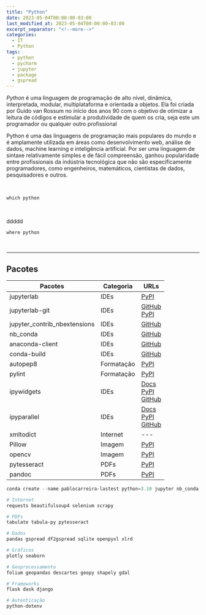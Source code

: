 ```yaml
---
title: "Python"
date: 2023-05-04T00:00:00-03:00
last_modified_at: 2023-05-04T00:00:00-03:00
excerpt_separator: "<!--more-->"
categories:
  - IT
  - Python
tags:
  - python
  - pycharm
  - jupyter
  - package
  - gspread
---
```


_Python_ é uma linguagem de programação de alto nível, dinâmica, interpretada, modular, multiplataforma e orientada a objetos. Ela foi criada por Guido van Rossum no início dos anos 90 com o objetivo de otimizar a leitura de códigos e estimular a produtividade de quem os cria, seja este um programador ou qualquer outro profissional

Python é uma das linguagens de programação mais populares do mundo e é amplamente utilizada em áreas como desenvolvimento web, análise de dados, machine learning e inteligência artificial. Por ser uma linguagem de sintaxe relativamente simples e de fácil compreensão, ganhou popularidade entre profissionais da indústria tecnológica que não são especificamente programadores, como engenheiros, matemáticos, cientistas de dados, pesquisadores e outros.

<br>

```
which python
```

<br>

ddddd

```
where python
```

<br>

---

## Pacotes

| Pacotes                      | Categoria  | URLs                                                                                                                                                            |
| ---------------------------- | ---------- | --------------------------------------------------------------------------------------------------------------------------------------------------------------- |
| jupyterlab                   | IDEs       | [PyPI](https://pypi.org/project/jupyterlab/)                                                                                                                    |
| jupyterlab-git               | IDEs       | [GitHub](https://github.com/jupyterlab/jupyterlab-git)<br>[PyPI](https://pypi.org/project/jupyterlab-git/)                                                      |
| jupyter_contrib_nbextensions | IDEs       | [GitHub](https://github.com/ipython-contrib/jupyter_contrib_nbextensions)                                                                                       |
| nb_conda                     | IDEs       | [GitHub](https://github.com/Anaconda-Platform/nb_conda)                                                                                                         |
| anaconda-client              | IDEs       | [GitHub](https://github.com/Anaconda-Platform/anaconda-client)                                                                                                  |
| conda-build                  | IDEs       | [GitHub](https://github.com/conda/conda-build)                                                                                                                  |
| autopep8                     | Formatação | [PyPI](https://pypi.org/project/autopep8/)                                                                                                                      |
| pylint                       | Formatação | [PyPI](https://pypi.org/project/pylint/)                                                                                                                        |
| ipywidgets                   | IDEs       | [Docs](https://ipywidgets.readthedocs.io/en/stable/)<br>[PyPI](https://pypi.org/project/ipywidgets/)<br>[GitHub](https://github.com/jupyter-widgets/ipywidgets) |
| ipyparallel                  | IDEs       | [Docs](https://ipyparallel.readthedocs.io/en/latest/)<br>[PyPI](https://pypi.org/project/ipyparallel/)<br>[GitHub](https://github.com/ipython/ipyparallel)      |
| xmltodict                    | Internet   | ---                                                                                                                                                             |
| Pillow                       | Imagem     | [PyPI](https://pypi.org/project/Pillow/)                                                                                                                        |
| opencv                       | Imagem     | [PyPI](https://pypi.org/project/Pillow/)                                                                                                                        |
| pytesseract                  | PDFs       | [PyPI](https://pypi.org/project/pytesseract/)                                                                                                                   |
| pandoc                       | PDFs       | [PyPI](https://pypi.org/project/pandoc/)                                                                                                                        |

```powershell
conda create --name pablocarreira-lastest python=3.10 jupyter nb_conda nb_conda_kernels pandas nbstripout nbconvert fiona openpyxl xlrd psycopg2 opencv keyring oauth2client tqdm papermill plotly seaborn python-dotenv pandas

# Internet
requests beautifulsoup4 selenium scrapy

# PDFs
tabulate tabula-py pytesseract

# Dados
pandas gspread df2gspread sqlite openpyxl xlrd

# Gráficos
plotly seaborn

# Geoprocessamento
folium geopandas descartes geopy shapely gdal

# Frameworks
flask dask django

# Autenticação
python-dotenv
```
